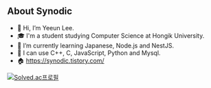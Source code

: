 ## About Synodic

- 👋 Hi, I’m Yeeun Lee.  
- 🎓 I'm a student studying Computer Science at Hongik University.   
- 🌱 I’m currently learning Japanese, Node.js and NestJS.  
- 💪 I can use C++, C, JavaScript, Python and Mysql.
- 🏠 https://synodic.tistory.com/


[![Solved.ac프로필](http://mazassumnida.wtf/api/v2/generate_badge?boj=akinakamori)](https://solved.ac/akinakamori)
